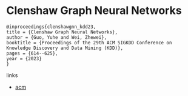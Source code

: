 # Clenshaw Graph Neural Networks

```
@inproceedings{clenshawgnn_kdd23,
title = {Clenshaw Graph Neural Networks},
author = {Guo, Yuhe and Wei, Zhewei},
booktitle = {Proceedings of the 29th ACM SIGKDD Conference on Knowledge Discovery and Data Mining (KDD)},
pages = {614--625},
year = {2023}
}
```

links
- [acm](https://dl.acm.org/doi/10.1145/3580305.3599275)
